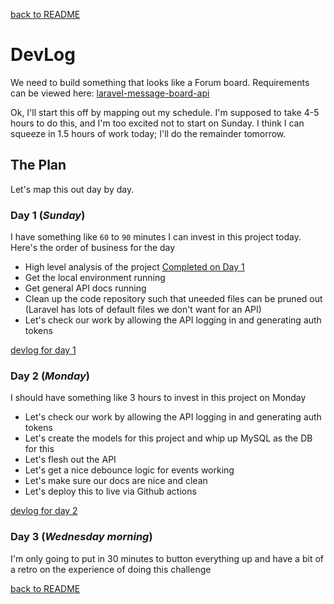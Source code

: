[back to README](../../README.md)

# DevLog
We need to build something that looks like a Forum board. Requirements can be
viewed here:
[laravel-message-board-api](../laravel-message-board-api.md)

Ok, I'll start this off by mapping out my schedule. I'm supposed to take 4-5
hours to do this, and I'm too excited not to start on Sunday. I think I can
squeeze in 1.5 hours of work today; I'll do the remainder tomorrow.

## The Plan
Let's map this out day by day.
### Day 1 (_Sunday_)
I have something like `60` to `90` minutes I can invest in this project today.
Here's the order of business for the day
* High level analysis of the project [Completed on Day 1](devlog.md#day-1)
* Get the local environment running
* Get general API docs running
* Clean up the code repository such that uneeded files can be pruned out
  (Laravel has lots of default files we don't want for an API)
* Let's check our work by allowing the API logging in and generating
  auth tokens

[devlog for day 1](day1/log.md)

### Day 2 (_Monday_)
I should have something like 3 hours to invest in this project on Monday
* Let's check our work by allowing the API logging in and generating
  auth tokens
* Let's create the models for this project and whip up MySQL as the DB for
  this
* Let's flesh out the API
* Let's get a nice debounce logic for events working
* Let's make sure our docs are nice and clean
* Let's deploy this to live via Github actions

[devlog for day 2](./day2/log.md)

### Day 3 (_Wednesday morning_)
I'm only going to put in 30 minutes to button everything up and have a bit of a
retro on the experience of doing this challenge

[back to README](../../README.md)
